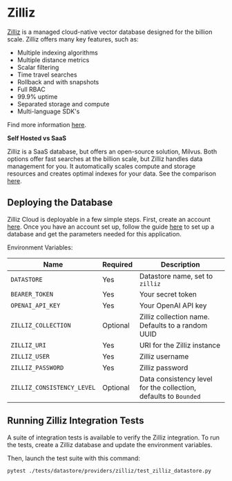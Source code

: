 # Zilliz

[Zilliz](https://zilliz.com) is a managed cloud-native vector database designed for the billion scale. Zilliz offers many key features, such as:

- Multiple indexing algorithms
- Multiple distance metrics
- Scalar filtering
- Time travel searches
- Rollback and with snapshots
- Full RBAC
- 99.9% uptime
- Separated storage and compute
- Multi-language SDK's

Find more information [here](https://zilliz.com).

**Self Hosted vs SaaS**

Zilliz is a SaaS database, but offers an open-source solution, Milvus. Both options offer fast searches at the billion scale, but Zilliz handles data management for you. It automatically scales compute and storage resources and creates optimal indexes for your data. See the comparison [here](https://zilliz.com/doc/about_zilliz_cloud).

## Deploying the Database

Zilliz Cloud is deployable in a few simple steps. First, create an account [here](https://cloud.zilliz.com/signup). Once you have an account set up, follow the guide [here](https://zilliz.com/doc/quick_start) to set up a database and get the parameters needed for this application.

Environment Variables:

| Name                       | Required | Description                                                      |
|----------------------------| -------- |------------------------------------------------------------------|
| `DATASTORE`                | Yes      | Datastore name, set to `zilliz`                                  |
| `BEARER_TOKEN`             | Yes      | Your secret token                                                |
| `OPENAI_API_KEY`           | Yes      | Your OpenAI API key                                              |
| `ZILLIZ_COLLECTION`        | Optional | Zilliz collection name. Defaults to a random UUID                |
| `ZILLIZ_URI`               | Yes      | URI for the Zilliz instance                                      |
| `ZILLIZ_USER`              | Yes      | Zilliz username                                                  |
| `ZILLIZ_PASSWORD`          | Yes      | Zilliz password                                                  |
| `ZILLIZ_CONSISTENCY_LEVEL` | Optional | Data consistency level for the collection, defaults to `Bounded` |

## Running Zilliz Integration Tests

A suite of integration tests is available to verify the Zilliz integration. To run the tests, create a Zilliz database and update the environment variables.

Then, launch the test suite with this command:

```bash
pytest ./tests/datastore/providers/zilliz/test_zilliz_datastore.py
```
